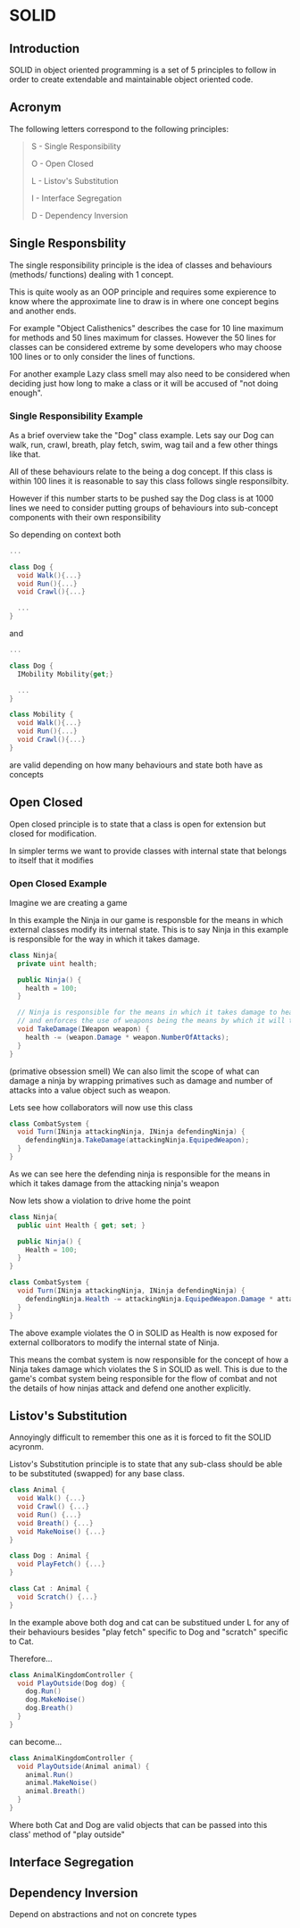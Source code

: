 # SOLID

## Introduction

SOLID in object oriented programming is a set of 5 principles to follow in order to create extendable and maintainable object oriented code.

## Acronym

The following letters correspond to the following principles:

> S - Single Responsibility
>
> O - Open Closed
>
> L - Listov's Substitution
>
> I - Interface Segregation
>
> D - Dependency Inversion

## Single Responsbility

The single responsibility principle is the idea of classes and behaviours (methods/ functions) dealing with 1 concept.

This is quite wooly as an OOP principle and requires some expierence to know where the approximate line to draw is in where one concept begins and another ends.

For example "Object Calisthenics" describes the case for 10 line maximum for methods and 50 lines maximum for classes. However the 50 lines for classes can be considered extreme by some developers who may choose 100 lines or to only consider the lines of functions.

For another example Lazy class smell may also need to be considered when deciding just how long to make a class or it will be accused of "not doing enough".

### Single Responsibility Example

As a brief overview take the "Dog" class example. Lets say our Dog can walk, run, crawl, breath, play fetch, swim, wag tail and a few other things like that.

All of these behaviours relate to the being a dog concept. If this class is within 100 lines it is reasonable to say this class follows single responsilbity.

However if this number starts to be pushed say the Dog class is at 1000 lines we need to consider putting groups of behaviours into sub-concept components with their own responsibility

So depending on context both

```cs
...

class Dog {
  void Walk(){...}
  void Run(){...}
  void Crawl(){...}

  ...
}
````

and

```cs
...

class Dog {
  IMobility Mobility{get;}

  ...
}

class Mobility {
  void Walk(){...}
  void Run(){...}
  void Crawl(){...}
}
```

are valid depending on how many behaviours and state both have as concepts

## Open Closed

Open closed principle is to state that a class is open for extension but closed for modification.

In simpler terms we want to provide classes with internal state that belongs to itself that it modifies

### Open Closed Example

Imagine we are creating a game

In this example the Ninja in our game is responsble for the means in which external classes modify its internal state. This is to say Ninja in this example is responsible for the way in which it takes damage.

```cs
class Ninja{
  private uint health;

  public Ninja() {
    health = 100;
  }

  // Ninja is responsible for the means in which it takes damage to health 
  // and enforces the use of weapons being the means by which it will take damage
  void TakeDamage(IWeapon weapon) {
    health -= (weapon.Damage * weapon.NumberOfAttacks);
  }
}
```

(primative obsession smell) We can also limit the scope of what can damage a ninja by wrapping primatives such as damage and number of attacks into a value object such as weapon.

Lets see how collaborators will now use this class

```cs
class CombatSystem {
  void Turn(INinja attackingNinja, INinja defendingNinja) {
    defendingNinja.TakeDamage(attackingNinja.EquipedWeapon);
  }
}
```

As we can see here the defending ninja is responsible for the means in which it takes damage from the attacking ninja's weapon

Now lets show a violation to drive home the point

```cs
class Ninja{
  public uint Health { get; set; }

  public Ninja() {
    Health = 100;
  }
}

class CombatSystem {
  void Turn(INinja attackingNinja, INinja defendingNinja) {
    defendingNinja.Health -= attackingNinja.EquipedWeapon.Damage * attackingNinja.EquipedWeapon.NumberOfAttacks;
  }
}
```

The above example violates the O in SOLID as Health is now exposed for external collborators to modify the internal state of Ninja.

This means the combat system is now responsible for the concept of how a Ninja takes damage which violates the S in SOLID as well. This is due to the game's combat system being responsible for the flow of combat and not the details of how ninjas attack and defend one another explicitly.

## Listov's Substitution

Annoyingly difficult to remember this one as it is forced to fit the SOLID acyronm.

Listov's Substitution principle is to state that any sub-class should be able to be substituted (swapped) for any base class.

```cs
class Animal {
  void Walk() {...}
  void Crawl() {...}
  void Run() {...}
  void Breath() {...}
  void MakeNoise() {...}
}

class Dog : Animal {
  void PlayFetch() {...}
}

class Cat : Animal {
  void Scratch() {...}
}
```

In the example above both dog and cat can be substitued under L for any of their behaviours besides "play fetch" specific to Dog and "scratch" specific to Cat.

Therefore...

```cs
class AnimalKingdomController {
  void PlayOutside(Dog dog) {
    dog.Run()
    dog.MakeNoise()
    dog.Breath()
  }
}
```

can become...

```cs
class AnimalKingdomController {
  void PlayOutside(Animal animal) {
    animal.Run()
    animal.MakeNoise()
    animal.Breath()
  }
}
```

Where both Cat and Dog are valid objects that can be passed into this class' method of "play outside"

## Interface Segregation

## Dependency Inversion

Depend on abstractions and not on concrete types
